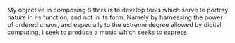 My objective in composing Sifters is to develop tools which serve to portray
nature in its function, and not in its form. Namely by harnessing the power of
ordered chaos, and especially to the extreme degree allowed by digital computing,
I seek to produce a music which seeks to express 